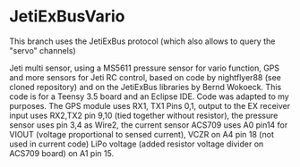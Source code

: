 # JetiExBusVario
This branch uses the JetiExBus protocol (which also allows to query the "servo" channels)


Jeti multi sensor, using a MS5611 pressure sensor for vario function,
GPS and more sensors for Jeti RC control, based on code by nightflyer88 (see cloned repository) and on the JetiExBus libraries by Bernd Wokoeck. This code is for a Teensy 3.5 board and an Eclipse IDE. Code was adapted to my purposes. The GPS module uses RX1, TX1 Pins 0,1, output to the EX receiver input uses RX2,TX2 pin 9,10 (tied together without resistor), the pressure sensor uses pin 3,4 as Wire2, the current sensor ACS709 uses A0 pin14 for VIOUT (voltage proportional to sensed current), VCZR on A4 pin 18 (not used in current code) LiPo voltage (added resistor voltage divider on ACS709 board) on A1 pin 15. 
